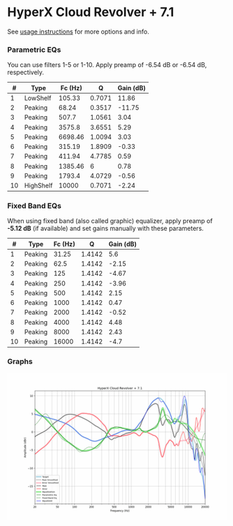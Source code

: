 # HyperX Cloud Revolver + 7.1
See [usage instructions](https://github.com/jaakkopasanen/AutoEq#usage) for more options and info.

### Parametric EQs
You can use filters 1-5 or 1-10. Apply preamp of -6.54 dB or -6.54 dB, respectively.

|   # | Type      |   Fc (Hz) |      Q |   Gain (dB) |
|-----|-----------|-----------|--------|-------------|
|   1 | LowShelf  |    105.33 | 0.7071 |       11.86 |
|   2 | Peaking   |     68.24 | 0.3517 |      -11.75 |
|   3 | Peaking   |    507.7  | 1.0561 |        3.04 |
|   4 | Peaking   |   3575.8  | 3.6551 |        5.29 |
|   5 | Peaking   |   6698.46 | 1.0094 |        3.03 |
|   6 | Peaking   |    315.19 | 1.8909 |       -0.33 |
|   7 | Peaking   |    411.94 | 4.7785 |        0.59 |
|   8 | Peaking   |   1385.46 | 6      |        0.78 |
|   9 | Peaking   |   1793.4  | 4.0729 |       -0.56 |
|  10 | HighShelf |  10000    | 0.7071 |       -2.24 |

### Fixed Band EQs
When using fixed band (also called graphic) equalizer, apply preamp of **-5.12 dB** (if available) and set gains manually with these parameters.

|   # | Type    |   Fc (Hz) |      Q |   Gain (dB) |
|-----|---------|-----------|--------|-------------|
|   1 | Peaking |     31.25 | 1.4142 |        5.6  |
|   2 | Peaking |     62.5  | 1.4142 |       -2.15 |
|   3 | Peaking |    125    | 1.4142 |       -4.67 |
|   4 | Peaking |    250    | 1.4142 |       -3.96 |
|   5 | Peaking |    500    | 1.4142 |        2.15 |
|   6 | Peaking |   1000    | 1.4142 |        0.47 |
|   7 | Peaking |   2000    | 1.4142 |       -0.52 |
|   8 | Peaking |   4000    | 1.4142 |        4.48 |
|   9 | Peaking |   8000    | 1.4142 |        2.43 |
|  10 | Peaking |  16000    | 1.4142 |       -4.7  |

### Graphs
![](./HyperX%20Cloud%20Revolver%20+%207.1.png)
